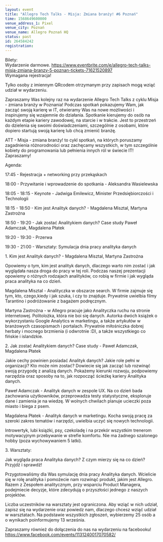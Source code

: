 ```yaml
---
layout: event
title: "Allegro Tech Talks - Misja: Zmiana branży! #6 Poznań"
time: 1568649600000
venue_address_1: Pixel
venue_city: Poznań
venue_name: Allegro Poznań HQ
status: past
id: 264584242
registration: 
---
```


<p>Bilety:<br />Wydarzenie darmowe. <a href="https://www.eventbrite.com/e/allegro-tech-talks-misja-zmiana-branzy-5-poznan-tickets-71621520897" class="linkified">https://www.eventbrite.com/e/allegro-tech-talks-misja-zmiana-branzy-5-poznan-tickets-71621520897</a><br />Wymagana rejestracja!</p>
<p>Tylko osoby z imiennym QRcodem otrzymanym przy zapisach mogą wziąć udział w wydarzeniu.</p>
<p>Zapraszamy Was kolejny raz na wydarzenie Allegro Tech Talks z cyklu Misja - zmiana branży w Poznania! Podczas spotkań pokazujemy Wam, jak zacząć swoją karierę w IT, otwieramy Was na nowe możliwości i inspirujemy się wzajemnie do działania. Spotkanie kierujemy do osób na każdym etapie kariery zawodowej, na starcie i w trakcie. Jest to przestrzeń do dzielenia się swoimi doświadczeniami, szczególnie z osobami, które dopiero startują swoją karierę lub chcą zmienić branżę.</p>
<p>ATT - Misja - zmiana branży! to cykl spotkań, na których poruszamy zagadnienia różnorodności oraz zachęcamy wszystkich, w tym szczególnie kobiety do programowania lub pełnienia innych ról w świecie IT! Zapraszamy!</p>
<p>Agenda:</p>
<p>17:45 - Rejestracja + networking przy przekąskach</p>
<p>18:00 - Przywitanie i wprowadzenie do spotkania - Aleksandra Wasielewska</p>
<p>18:05 - 18:15 - Keynote - Jadwiga Emilewicz, Minister Przedsiębiorczości i Technologii</p>
<p>18:15 - 18:50 - Kim jest Analityk danych? - Magdalena Misztal, Martyna Zastrożna</p>
<p>18:50 - 19:20 - Jak zostać Analitykiem danych? Case study Paweł Adamczak, Magdalena Płatek</p>
<p>19:20 - 19:30 - Przerwa</p>
<p>19:30 - 21:00 - Warsztaty: Symulacja dnia pracy analityka danych</p>
<p>1. Kim jest Analityk danych? - Magdalena Misztal, Martyna Zastrożna</p>
<p>Opowiemy o tym, kim jest analityk danych, dlaczego warto nim zostać i jak wyglądała nasza droga do pracy w tej roli. Podczas naszej prezentacji opowiemy o różnych rodzajach analityków, co robią w firmie i jak wygląda praca analityka na co dzień.</p>
<p>Magdalena Misztal - Analityczka w obszarze search. W firmie zajmuje się tym, kto, czego,kiedy i jak szuka, i czy to znajduje. Prywatnie uwielbia filmy Tarantino i podróżowanie z bagażem podręcznym.</p>
<p>Martyna Zastrożna - w Allegro pracuje jako Analityczka ruchu na stronie internetowej. Politolożka, która nie boi się danych. Autorka dwóch książek o wykorzystaniu Google Analytics w marketingu, a także artykułów w branżowych czasopismach i portalach. Prywatnie miłośniczka dobrej herbaty i mocnego brzmienia (i odwrotnie :D), a także wszystkiego co fińskie i islandzkie.</p>
<p>2. Jak zostać Analitykiem danych? Case study - Paweł Adamczak, Magdalena Płatek</p>
<p>Jakie cechy powinien posiadać Analityk danych? Jakie role pełni w organizacji? Kto może nim zostać? Dowiecie się jak zacząć lub rozwinąć swoją przygodę z analizą danych. Pokażemy kierunki rozwoju, podpowiemy narzędzia oraz sposoby na to, jak rozpocząć ścieżkę kariery Analityka danych.</p>
<p>Paweł Adamczak - Analityk danych w zespole UX. Na co dzień bada zachowania użytkowników, przeprowadza testy statystyczne, eksploruje dane i zamienia je na wiedzę. W wolnych chwilach planuje ucieczki poza miasto i biega z psem.</p>
<p>Magdalena Płatek - Analityk danych w marketingu. Kocha swoją pracę za szeroki zakres tematów i narzędzi, uwielbia uczyć się nowych technologii.</p>
<p>Introwertyk, lubi książki, psy, czekoladę i na przekór wszystkim trenerom motywacyjnym przebywanie w strefie komfortu. Nie ma żadnego szalonego hobby (poza wychowywaniem 5 latki).</p>
<p>3. Warsztaty:</p>
<p>Jak wygląda praca Analityka danych? Z czym mierzy się na co dzień? Przyjdź i sprawdź!</p>
<p>Przygotowaliśmy dla Was symulację dnia pracy Analityka danych. Wcielicie się w rolę analityka i pomożecie nam rozwinąć produkt, jakim jest Allegro. Razem z Zespołem analitycznym, przy wsparciu Product Managera, podejmiecie decyzje, które zdecydują o przyszłości jednego z naszych projektów.</p>
<p>Liczba uczestników na warsztaty jest ograniczona. Aby wziąć w nich udział, zapisz się na wydarzenie oraz powiedz nam, dlaczego chcesz wziąć udział w warsztatach. Na podstawie wszystkich zgłoszeń, wybierzemy 25 osób a o wynikach poinformujemy 13 września.</p>
<p>Zapraszamy również do dołączenia do nas na wydarzeniu na facebooku!<br /><a href="https://www.facebook.com/events/1131240017070582/" class="linkified">https://www.facebook.com/events/1131240017070582/</a></p>
